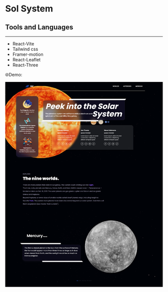 # Sol System

## Tools and Languages

---

- React-Vite
- Tailwind css
- Framer-motion
- React-Leaflet
- React-Three

🌐Demo:

[![Demo live](/src/images/project-banner.png)](https://solstem.netlify.app/)
